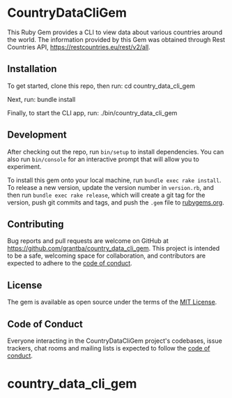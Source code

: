 # CountryDataCliGem

This Ruby Gem provides a CLI to view data about various countries around the world. The information provided by this Gem was obtained through Rest Countries API, https://restcountries.eu/rest/v2/all.

## Installation

To get started, clone this repo, then run:
cd country_data_cli_gem

Next, run:
bundle install

Finally, to start the CLI app, run:
./bin/country_data_cli_gem

## Development

After checking out the repo, run `bin/setup` to install dependencies. You can also run `bin/console` for an interactive prompt that will allow you to experiment.

To install this gem onto your local machine, run `bundle exec rake install`. To release a new version, update the version number in `version.rb`, and then run `bundle exec rake release`, which will create a git tag for the version, push git commits and tags, and push the `.gem` file to [rubygems.org](https://rubygems.org).

## Contributing

Bug reports and pull requests are welcome on GitHub at https://github.com/grantba/country_data_cli_gem. This project is intended to be a safe, welcoming space for collaboration, and contributors are expected to adhere to the [code of conduct](https://github.com/grantba/country_data_cli_gem/blob/master/CODE_OF_CONDUCT.md).


## License

The gem is available as open source under the terms of the [MIT License](https://opensource.org/licenses/MIT).

## Code of Conduct

Everyone interacting in the CountryDataCliGem project's codebases, issue trackers, chat rooms and mailing lists is expected to follow the [code of conduct](https://github.com/[USERNAME]/country_data_cli_gem/blob/master/CODE_OF_CONDUCT.md).
# country_data_cli_gem
